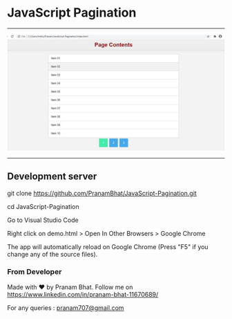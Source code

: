 # JavaScript Pagination

-----------------------------------------------------------------------------------------------------

<img src="/screenshots/Pagination.JPG" />

-----------------------------------------------------------------------------------------------------


## Development server

git clone https://github.com/PranamBhat/JavaScript-Pagination.git

cd JavaScript-Pagination

Go to Visual Studio Code

Right click on demo.html > Open In Other Browsers > Google Chrome

The app will automatically reload on Google Chrome (Press "F5" if you change any of the source files).


### From Developer

Made with :heart: by Pranam Bhat. Follow me on https://www.linkedin.com/in/pranam-bhat-11670689/

For any queries : pranam707@gmail.com
